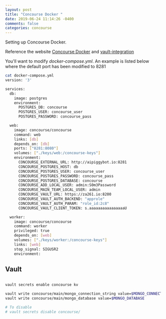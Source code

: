 ```yaml
---
layout: post
title: "Concourse Docker "
date: 2019-06-24 11:14:26 -0400
comments: false
categories: concourse
---
```


Setting up Concourse Docker.

Reference the website [Concourse Docker](https://github.com/concourse/concourse-docker)
and [vault-integration](https://github.com/pivotalservices/concourse-pipeline-samples/tree/master/concourse-pipeline-patterns/vault-integration)

You'll want to modify _docker-compose.yml_. An example is listed below where
the default port has been modified to 8281

```bash
cat docker-compose.yml
version: '3'

services:
  db:
    image: postgres
    environment:
      POSTGRES_DB: concourse
      POSTGRES_USER: concourse_user
      POSTGRES_PASSWORD: concourse_pass

  web:
    image: concourse/concourse
    command: web
    links: [db]
    depends_on: [db]
    ports: ["8281:8080"]
    volumes: ["./keys/web:/concourse-keys"]
    environment:
      CONCOURSE_EXTERNAL_URL: http://aipiggybot.io:8281
      CONCOURSE_POSTGRES_HOST: db
      CONCOURSE_POSTGRES_USER: concourse_user
      CONCOURSE_POSTGRES_PASSWORD: concourse_pass
      CONCOURSE_POSTGRES_DATABASE: concourse
      CONCOURSE_ADD_LOCAL_USER: admin:S0m3Password
      CONCOURSE_MAIN_TEAM_LOCAL_USER: admin
      CONCOURSE_VAULT_URL: https://za261.io:8200
      CONCOURSE_VAULT_AUTH_BACKEND: "approle"
      CONCOURSE_VAULT_AUTH_PARAM: "role_id:2c8"
      CONCOURSE_VAULT_CLIENT_TOKEN: s.aaaaaaaaaaaaaaaaU

  worker:
    image: concourse/concourse
    command: worker
    privileged: true
    depends_on: [web]
    volumes: ["./keys/worker:/concourse-keys"]
    links: [web]
    stop_signal: SIGUSR2
    environment:

```

## Vault

```bash

vault secrets enable concourse kv

vault write concourse/main/mongo_connection_string value=$MONGO_CONNECTION_STRING
vault write concourse/main/mongo_database value=$MONGO_DATABASE

# To disable
# vault secrets disable concourse/
```

<!--  Enter text below, if you want -->
